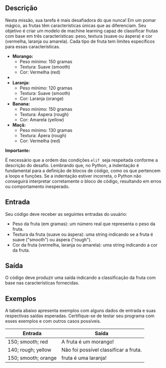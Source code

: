 ## **Descrição**

Nesta missão, sua tarefa é mais desafiadora do que nunca! Em um pomar mágico, as frutas têm características únicas que as diferenciam. Seu objetivo é criar um modelo de machine learning capaz de classificar frutas com base em três características: peso, textura (suave ou áspera) e cor (vermelha, laranja ou amarela). Cada tipo de fruta tem limites específicos para essas características.

- **Morango:**
    - Peso mínimo: 150 gramas
    - Textura: Suave (smooth)
    - Cor: Vermelha (red)
- 
- **Laranja:**
    - Peso mínimo: 120 gramas
    - Textura: Suave (smooth)
    - Cor: Laranja (orange)
- **Banana:**
    - Peso mínimo: 150 gramas
    - Textura: Áspera (rough)
    - Cor: Amarela (yellow)
- **Maçã:**
    - Peso mínimo: 130 gramas
    - Textura: Ápera (rough)
    - Cor: Vermelha (red)

**Importante:**

É necessário que a ordem das condições `elif`  seja respeitada conforme a descrição do desafio. Lembrando que, no Python, a indentação é fundamental para a definição de blocos de código, como os que pertencem a loops e funções. Se a indentação estiver incorreta, o Python não conseguirá interpretar corretamente o bloco de código, resultando em erros ou comportamento inesperado.

## **Entrada**

Seu código deve receber as seguintes entradas do usuário:

- Peso da fruta (em gramas): um número real que representa o peso da fruta.
- Textura da fruta (suave ou áspera): uma string indicando se a fruta é suave ("smooth") ou áspera ("rough").
- Cor da fruta (vermelha, laranja ou amarela): uma string indicando a cor da fruta.

## **Saída**

O código deve produzir uma saída indicando a classificação da fruta com base nas características fornecidas.

## **Exemplos**

A tabela abaixo apresenta exemplos com alguns dados de entrada e suas respectivas saídas esperadas. Certifique-se de testar seu programa com esses exemplos e com outros casos possíveis.

| Entrada  | Saída |
|----------|---------|
| 150; smooth; red  | A fruta é um morango!  |
| 140; rough; yellow   | Não foi possível classificar a fruta.  |
| 150; smooth; orange  |  fruta é uma laranja!  |
